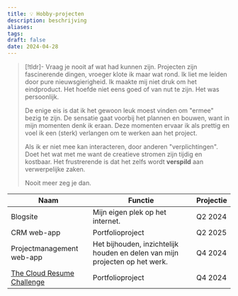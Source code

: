 ```yaml
---
title: 💡 Hobby-projecten
description: beschrijving
aliases: 
tags: 
draft: false
date: 2024-04-28
---
```

>[!tldr]- Vraag je nooit af wat had kunnen zijn.
>Projecten zijn fascinerende dingen, vroeger klote ik maar wat rond. Ik liet me leiden door pure nieuwsgierigheid. Ik maakte mij niet druk om het eindproduct. Het hoefde niet eens goed of van nut te zijn. Het was persoonlijk.
>
>De enige eis is dat ik het gewoon leuk moest vinden om "ermee" bezig te zijn. De sensatie gaat voorbij het plannen en bouwen, want in mijn momenten denk ik eraan. Deze momenten ervaar ik als prettig en voel ik een (sterk) verlangen om te werken aan het project. 
>
>Als ik er niet mee kan interacteren, door anderen "verplichtingen". Doet het wat met me want de creatieve stromen zijn tijdig en kostbaar. Het frustrerende is dat het zelfs wordt **verspild** aan verwerpelijke zaken.
>
>Nooit meer zeg je dan.

| Naam                                                                                     | Functie                                                                     | Projectie |
| ---------------------------------------------------------------------------------------- | --------------------------------------------------------------------------- | --------- |
| Blogsite                                                                                 | Mijn eigen plek op het internet.                                            | Q2 2024   |
| CRM web-app                                                                              | Portfolioproject                                                            | Q2 2025   |
| Projectmanagement web-app                                                                | Het bijhouden, inzichtelijk houden en delen van mijn projecten op het werk. | Q4 2024   |
| [The Cloud Resume Challenge](https://cloudresumechallenge.dev/docs/the-challenge/azure/) | Portfolioproject                                                            | Q4 2024   |
